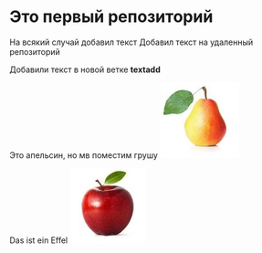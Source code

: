 # Это первый репозиторий

На всякий случай добавил текст
Добавил текст на удаленный репозиторий

Добавили текст в новой ветке **textadd**

Это апельсин, но мв поместим грушу
![груша](2.jpg)

Das ist ein Effel
![Effel](1.jpg)